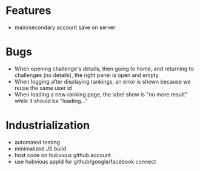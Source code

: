# Features

- main/secondary account save on server

# Bugs

- When opening challenge's details, then going to home, and returning to challenges (no details), the right panel is open and empty
- When logging after displaying rankings, an error is shown because we reuse the same user id
- When loading a new ranking page, the label show is "no more result" while it should be "loading..."

# Industrialization

- automated testing
- minimalized JS build
- host code on hubvious github account
- use hubvious appId for github/google/facebook connect
